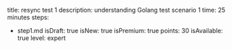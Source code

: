 title: resync test 1
description: understanding Golang test scenario 1
time: 25 minutes
steps:
  - step1.md
isDraft: true
isNew: true
isPremium: true
points: 30
isAvailable: true
level: expert

